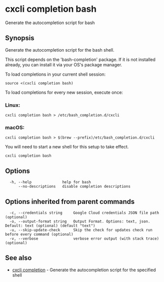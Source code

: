 # cxcli completion bash

Generate the autocompletion script for bash

## Synopsis

Generate the autocompletion script for the bash shell.

This script depends on the 'bash-completion' package.
If it is not installed already, you can install it via your OS's package manager.

To load completions in your current shell session:

	source <(cxcli completion bash)

To load completions for every new session, execute once:

### Linux:

	cxcli completion bash > /etc/bash_completion.d/cxcli

### macOS:

	cxcli completion bash > $(brew --prefix)/etc/bash_completion.d/cxcli

You will need to start a new shell for this setup to take effect.


```
cxcli completion bash
```

## Options

```
  -h, --help              help for bash
      --no-descriptions   disable completion descriptions
```

## Options inherited from parent commands

```
  -c, --credentials string     Google Cloud credentials JSON file path (optional)
  -o, --output-format string   Output Format. Options: text, json. Default: text (optional) (default "text")
  -u, --skip-update-check      Skip the check for updates check run before every command (optional)
  -v, --verbose                verbose error output (with stack trace) (optional)
```

## See also

* [cxcli completion](/cmd/cxcli_completion/)	 - Generate the autocompletion script for the specified shell

